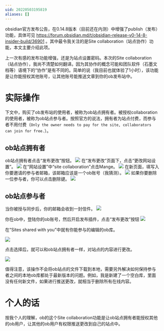 ```yaml
---
uid: 20220503195819
aliases: []
---
```

obsidian官方发布公告，在0.14.8版本（目前还在内测）中增强了publish（发布）功能，具体可见 https://forum.obsidian.md/t/obsidian-release-v0-14-8-insider-build/36901 。其中最令我关注的是Site collaboration（站点协作）功能，本文主要介绍此项。

上一次有感的发布功能增强，还是为站点设置密码。本次的Site collaboration（站点协作），我尚不清楚如何翻译。因为其协作的概念可能和团队软件（石墨文档等）语境下的“协作”是有不同的。简单的说（我目前也就体验了1小时），该功能是让你能授权其他账号，让其他账号能推送文章到你的ob发布站中。

# 实际操作
下文中，购买了ob发布站的使用者，被称为ob站点拥有者。被授权collaboration的使用者，被称为ob站点参与者。按照官方的说法，拥有者为站点付费，而参与者不用付费（`Only the owner needs to pay for the site, collaborators can join for free.`）。
## ob站点拥有者
ob站点拥有者点击“发布更改”按钮。
![](https://gitee.com/cyddgi/picture-store/raw/master/img/202205032022216.png)
在“发布更改”页面下，点击“更改网站设置”。
![](https://gitee.com/cyddgi/picture-store/raw/master/img/202205032018703.png)
在“网站设置”中“site collaboration”点击Mange。
![](https://gitee.com/cyddgi/picture-store/raw/master/img/202205032018825.png)
在新页面，填写入你要邀请的参与者邮箱，该邮箱应该是一个ob账号（我猜测）。
![](https://gitee.com/cyddgi/picture-store/raw/master/img/202205032018052.png)
如果你要删除一位参与者，你可以点击删除键。
![](https://gitee.com/cyddgi/picture-store/raw/master/img/202205032019037.png)
## ob站点参与者
当你被授与同步后，你的邮箱会收到一封信件。
![](https://gitee.com/cyddgi/picture-store/raw/master/img/202205032007673.png)

你在ob中，登陆你的ob账号，然后开启发布插件，点击“发布更改”按钮
![](https://gitee.com/cyddgi/picture-store/raw/master/img/202205032022216.png)

在“Sites shared with you”中就有你能参与的编辑的ob库。

![](https://gitee.com/cyddgi/picture-store/raw/master/img/202205032008331.png)

点击选择后，就可以和ob站点拥有者一样，对站点的内容进行更改。

![](https://gitee.com/cyddgi/picture-store/raw/master/img/202205032009844.png)

值得注意，该操作不会将ob站点的文件下载到本地，需要另外解决如何保持参与者之间的本地ob库都处于最新版本的问题。例如，我是新建了一个空白库，里面没有任何新文件，如果进行推送更改，就相当于删除所有在线内容。

# 个人的话
按我个人的理解，ob的这个Site collaboration功能是让ob站点拥有者能授权其他的ob用户，让其他的ob用户有权限推送更改到自己的站点中。
